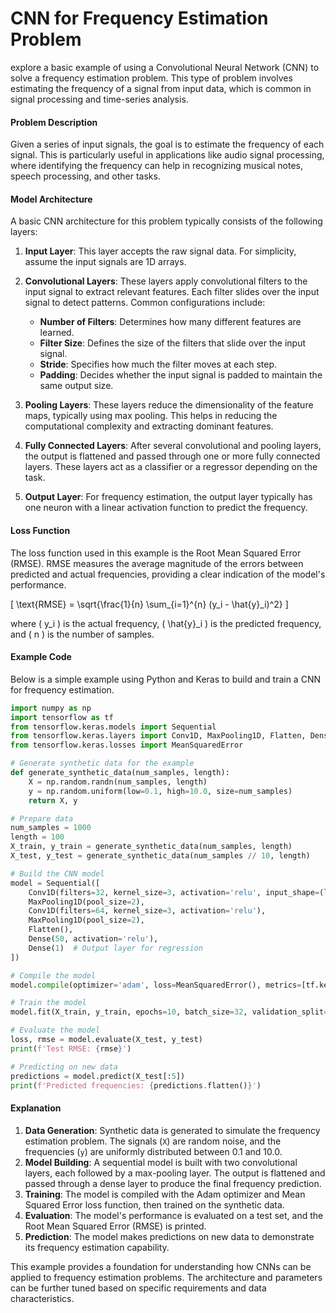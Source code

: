 # CNN for Frequency Estimation Problem 

explore a basic example of using a Convolutional Neural Network (CNN) to solve a frequency estimation problem. This type of problem involves estimating the frequency of a signal from input data, which is common in signal processing and time-series analysis.

#### Problem Description

Given a series of input signals, the goal is to estimate the frequency of each signal. This is particularly useful in applications like audio signal processing, where identifying the frequency can help in recognizing musical notes, speech processing, and other tasks.

#### Model Architecture

A basic CNN architecture for this problem typically consists of the following layers:

1. **Input Layer**: This layer accepts the raw signal data. For simplicity, assume the input signals are 1D arrays.

2. **Convolutional Layers**: These layers apply convolutional filters to the input signal to extract relevant features. Each filter slides over the input signal to detect patterns. Common configurations include:
   - **Number of Filters**: Determines how many different features are learned.
   - **Filter Size**: Defines the size of the filters that slide over the input signal.
   - **Stride**: Specifies how much the filter moves at each step.
   - **Padding**: Decides whether the input signal is padded to maintain the same output size.

3. **Pooling Layers**: These layers reduce the dimensionality of the feature maps, typically using max pooling. This helps in reducing the computational complexity and extracting dominant features.

4. **Fully Connected Layers**: After several convolutional and pooling layers, the output is flattened and passed through one or more fully connected layers. These layers act as a classifier or a regressor depending on the task.

5. **Output Layer**: For frequency estimation, the output layer typically has one neuron with a linear activation function to predict the frequency.

#### Loss Function

The loss function used in this example is the Root Mean Squared Error (RMSE). RMSE measures the average magnitude of the errors between predicted and actual frequencies, providing a clear indication of the model's performance.

\[
\text{RMSE} = \sqrt{\frac{1}{n} \sum_{i=1}^{n} (y_i - \hat{y}_i)^2}
\]


where \( y_i \) is the actual frequency, \( \hat{y}_i \) is the predicted frequency, and \( n \) is the number of samples.

#### Example Code

Below is a simple example using Python and Keras to build and train a CNN for frequency estimation.

```python
import numpy as np
import tensorflow as tf
from tensorflow.keras.models import Sequential
from tensorflow.keras.layers import Conv1D, MaxPooling1D, Flatten, Dense
from tensorflow.keras.losses import MeanSquaredError

# Generate synthetic data for the example
def generate_synthetic_data(num_samples, length):
    X = np.random.randn(num_samples, length)
    y = np.random.uniform(low=0.1, high=10.0, size=num_samples)
    return X, y

# Prepare data
num_samples = 1000
length = 100
X_train, y_train = generate_synthetic_data(num_samples, length)
X_test, y_test = generate_synthetic_data(num_samples // 10, length)

# Build the CNN model
model = Sequential([
    Conv1D(filters=32, kernel_size=3, activation='relu', input_shape=(length, 1)),
    MaxPooling1D(pool_size=2),
    Conv1D(filters=64, kernel_size=3, activation='relu'),
    MaxPooling1D(pool_size=2),
    Flatten(),
    Dense(50, activation='relu'),
    Dense(1)  # Output layer for regression
])

# Compile the model
model.compile(optimizer='adam', loss=MeanSquaredError(), metrics=[tf.keras.metrics.RootMeanSquaredError()])

# Train the model
model.fit(X_train, y_train, epochs=10, batch_size=32, validation_split=0.2)

# Evaluate the model
loss, rmse = model.evaluate(X_test, y_test)
print(f'Test RMSE: {rmse}')

# Predicting on new data
predictions = model.predict(X_test[:5])
print(f'Predicted frequencies: {predictions.flatten()}')
```

#### Explanation

1. **Data Generation**: Synthetic data is generated to simulate the frequency estimation problem. The signals (`X`) are random noise, and the frequencies (`y`) are uniformly distributed between 0.1 and 10.0.
2. **Model Building**: A sequential model is built with two convolutional layers, each followed by a max-pooling layer. The output is flattened and passed through a dense layer to produce the final frequency prediction.
3. **Training**: The model is compiled with the Adam optimizer and Mean Squared Error loss function, then trained on the synthetic data.
4. **Evaluation**: The model's performance is evaluated on a test set, and the Root Mean Squared Error (RMSE) is printed.
5. **Prediction**: The model makes predictions on new data to demonstrate its frequency estimation capability.

This example provides a foundation for understanding how CNNs can be applied to frequency estimation problems. The architecture and parameters can be further tuned based on specific requirements and data characteristics.